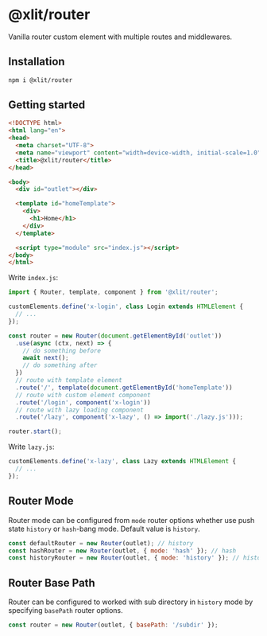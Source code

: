 # @xlit/router

Vanilla router custom element with multiple routes and middlewares.

## Installation

```sh
npm i @xlit/router
```

## Getting started

```html
<!DOCTYPE html>
<html lang="en">
<head>
  <meta charset="UTF-8">
  <meta name="viewport" content="width=device-width, initial-scale=1.0">
  <title>@xlit/router</title>
</head>

<body>
  <div id="outlet"></div>

  <template id="homeTemplate">
    <div>
      <h1>Home</h1>
    </div>
  </template>

  <script type="module" src="index.js"></script>
</body>
</html>
```

Write `index.js`:

```js
import { Router, template, component } from '@xlit/router';

customElements.define('x-login', class Login extends HTMLElement {
  // ...
});

const router = new Router(document.getElementById('outlet'))
  .use(async (ctx, next) => {
    // do something before
    await next();
    // do something after
  })
  // route with template element
  .route('/', template(document.getElementById('homeTemplate'))
  // route with custom element component
  .route('/login', component('x-login'))
  // route with lazy loading component
  .route('/lazy', component('x-lazy', () => import('./lazy.js')));

router.start();
```

Write `lazy.js`:

```js
customElements.define('x-lazy', class Lazy extends HTMLElement {
  // ...
});
```

## Router Mode

Router mode can be configured from `mode` router options whether use push state
`history` or `hash`-bang mode. Default value is `history`.

```js
const defaultRouter = new Router(outlet); // history
const hashRouter = new Router(outlet, { mode: 'hash' }); // hash
const historyRouter = new Router(outlet, { mode: 'history' }); // history
```

## Router Base Path

Router can be configured to worked with sub directory in `history` mode by
specifying `basePath` router options.

```js
const router = new Router(outlet, { basePath: '/subdir' });
```
